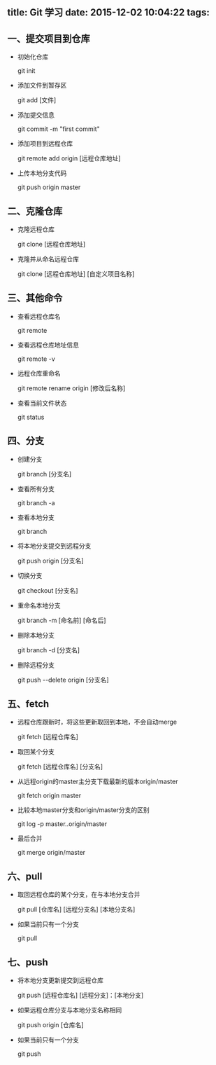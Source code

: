 title: Git 学习
date: 2015-12-02 10:04:22
tags:
---
## 一、提交项目到仓库
- 初始化仓库

     git init

- 添加文件到暂存区

     git add [文件]

- 添加提交信息

     git commit -m "first commit"

- 添加项目到远程仓库
  
     git remote add origin [远程仓库地址]

- 上传本地分支代码

     git push origin master

## 二、克隆仓库

- 克隆远程仓库
   
    git clone [远程仓库地址] 

- 克隆并从命名远程仓库
                                                                                          
    git clone [远程仓库地址] [自定义项目名称]


## 三、其他命令

- 查看远程仓库名

     git remote

- 查看远程仓库地址信息

     git remote -v

- 远程仓库重命名

     git remote rename origin [修改后名称]

- 查看当前文件状态

     git status

## 四、分支

- 创建分支

     git branch [分支名]

- 查看所有分支

     git branch -a

- 查看本地分支

     git branch

- 将本地分支提交到远程分支

    git push origin [分支名]

- 切换分支

    git checkout [分支名]

- 重命名本地分支

    git branch -m [命名前] [命名后]

- 删除本地分支

    git branch -d [分支名]

- 删除远程分支

    git push --delete origin [分支名]

## 五、fetch

- 远程仓库跟新时，将这些更新取回到本地，不会自动merge

    git fetch [远程仓库名] 

- 取回某个分支
  
    git fetch [远程仓库名] [分支名]

- 从远程origin的master主分支下载最新的版本origin/master

    git fetch origin master 

- 比较本地master分支和origin/master分支的区别

    git log -p master..origin/master

- 最后合并
 
    git merge origin/master

## 六、pull 

- 取回远程仓库的某个分支，在与本地分支合并

    git pull [仓库名] [远程分支名] [本地分支名]

- 如果当前只有一个分支
  
    git pull

## 七、push

- 将本地分支更新提交到远程仓库

    git push [远程仓库名] [远程分支]：[本地分支]

- 如果远程仓库分支与本地分支名称相同
  
    git push origin [仓库名]

- 如果当前只有一个分支

    git push 
  


    




   



     





